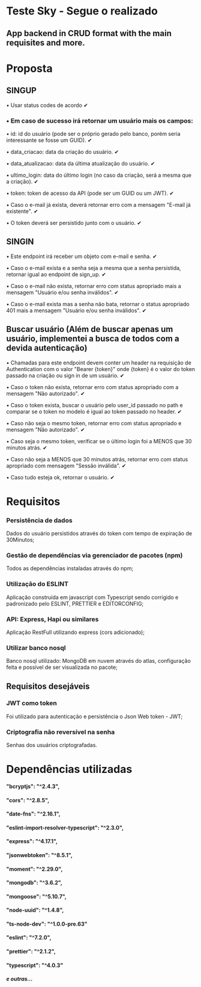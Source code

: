 # Teste Sky - Segue o realizado
## App backend in CRUD format with the main requisites and more.


# Proposta

## SINGUP

• Usar status codes de acordo ✔

### • Em caso de sucesso irá retornar um usuário mais os campos: 
  • id: id do usuário (pode ser o próprio gerado pelo banco, porém seria interessante
  se fosse um GUID). ✔
  
  • data_criacao: data da criação do usuário. ✔
  
  • data_atualizacao: data da última atualização do usuário. ✔
  
  • ultimo_login: data do último login (no caso da criação, será a mesma que a
  criação). ✔
  
  • token: token de acesso da API (pode ser um GUID ou um JWT). ✔
 
 
 • Caso o e-mail já exista, deverá retornar erro com a mensagem "E-mail já
  existente". ✔
 
 • O token deverá ser persistido junto com o usuário. ✔
 
 ## SINGIN
 
• Este endpoint irá receber um objeto com e-mail e senha. ✔

• Caso o e-mail exista e a senha seja a mesma que a senha persistida, retornar
igual ao endpoint de sign_up. ✔

• Caso o e-mail não exista, retornar erro com status apropriado mais a mensagem
"Usuário e/ou senha inválidos". ✔

• Caso o e-mail exista mas a senha não bata, retornar o status apropriado 401
mais a mensagem "Usuário e/ou senha inválidos". ✔

## Buscar usuário (Além de buscar apenas um usuário, implementei a busca de todos com a devida autenticação)
 
• Chamadas para este endpoint devem conter um header na requisição de
Authentication com o valor "Bearer {token}" onde {token} é o valor do token
passado na criação ou sign in de um usuário. ✔

• Caso o token não exista, retornar erro com status apropriado com a mensagem
"Não autorizado". ✔

• Caso o token exista, buscar o usuário pelo user_id passado no path e comparar
se o token no modelo é igual ao token passado no header. ✔

• Caso não seja o mesmo token, retornar erro com status apropriado e mensagem
"Não autorizado". ✔

• Caso seja o mesmo token, verificar se o último login foi a MENOS que 30
minutos atrás. ✔

• Caso não seja a MENOS que 30 minutos atrás, retornar erro com status
apropriado com mensagem "Sessão inválida". ✔

• Caso tudo esteja ok, retornar o usuário. ✔

# Requisitos

### Persistência de dados
  Dados do usuário persistidos através do token com tempo de expiração de 30Minutos;
 
### Gestão de dependências via gerenciador de pacotes (npm)
  Todos as dependências instaladas através do npm;
  
### Utilização do ESLINT
  Aplicação construída em javascript com Typescript sendo corrigido e padronizado pelo ESLINT, 
  PRETTIER e EDITORCONFIG;
  
### API: Express, Hapi ou similares
  Aplicação RestFull utilizando express (cors adicionado);
  
### Utilizar banco nosql
  Banco nosql utilizado: MongoDB em nuvem através do atlas, configuração feita e possível de ser
  visualizada no pacote;
  
## Requisitos desejáveis
  
### JWT como token
  Foi utilizado para autenticação e persistência o Json Web token - JWT;
  
### Criptografia não reversível na senha
  Senhas dos usuários criptografadas.
  
# Dependências utilizadas

#### "bcryptjs": "^2.4.3",
#### "cors": "^2.8.5",
#### "date-fns": "^2.16.1",
#### "eslint-import-resolver-typescript": "^2.3.0",
#### "express": "^4.17.1",
#### "jsonwebtoken": "^8.5.1",
#### "moment": "^2.29.0",
#### "mongodb": "^3.6.2",
#### "mongoose": "^5.10.7",
#### "node-uuid": "^1.4.8",
#### "ts-node-dev": "^1.0.0-pre.63"
#### "eslint": "^7.2.0",
#### "prettier": "^2.1.2",
#### "typescript": "^4.0.3"
##### e outras...
